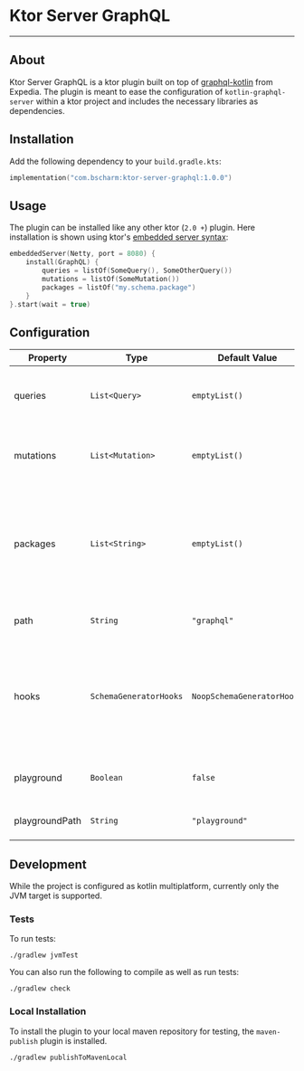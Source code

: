 # Ktor Server GraphQL

***

## About

Ktor Server GraphQL is a ktor plugin built on top of [graphql-kotlin](https://github.com/ExpediaGroup/graphql-kotlin)
from Expedia.
The plugin is meant to ease the configuration of `kotlin-graphql-server` within a ktor project and includes the
necessary libraries as dependencies.

## Installation

Add the following dependency to your `build.gradle.kts`:

```kotlin
implementation("com.bscharm:ktor-server-graphql:1.0.0")
```

## Usage

The plugin can be installed like any other ktor (`2.0 +`) plugin. Here installation is shown using ktor's
[embedded server syntax](https://ktor.io/docs/create-server.html#embedded):

```kotlin
embeddedServer(Netty, port = 8080) {
    install(GraphQL) {
        queries = listOf(SomeQuery(), SomeOtherQuery())
        mutations = listOf(SomeMutation())
        packages = listOf("my.schema.package")
    }
}.start(wait = true)
```

## Configuration

| Property       | Type                   | Default Value              | Description                                                                                                                                                                                                                                                                                                                                                                                                                                              |
|----------------|------------------------|----------------------------|----------------------------------------------------------------------------------------------------------------------------------------------------------------------------------------------------------------------------------------------------------------------------------------------------------------------------------------------------------------------------------------------------------------------------------------------------------|
| queries        | `List<Query>`          | `emptyList()`              | List of top level queries for your GraphQL schema. Each must meet the [Query](https://github.com/ExpediaGroup/graphql-kotlin/blob/master/servers/graphql-kotlin-server/src/main/kotlin/com/expediagroup/graphql/server/operations/Query.kt) interface                                                                                                                                                                                                    |
| mutations      | `List<Mutation>`       | `emptyList()`              | List of top level mutations for your GraphQL schema. Each must meet the [Mutation](https://github.com/ExpediaGroup/graphql-kotlin/blob/master/servers/graphql-kotlin-server/src/main/kotlin/com/expediagroup/graphql/server/operations/Mutation.kt) interface                                                                                                                                                                                            |
| packages       | `List<String>`         | `emptyList()`              | List of packages where complex types which are referenced in your schema (Queries or Mutations) are placed. The schema will fail on app startup if misconfigured                                                                                                                                                                                                                                                                                         |
| path           | `String`               | `"graphql"`                | Path where the graphql executor will be mounted                                                                                                                                                                                                                                                                                                                                                                                                          |
| hooks          | `SchemaGeneratorHooks` | `NoopSchemaGeneratorHooks` | Custom `SchemaGeneratorHooks` used to support types beyond the supported primitives. See [expedia documentation](https://opensource.expediagroup.com/graphql-kotlin/docs/schema-generator/customizing-schemas/generator-config/#schemageneratorhooks) for more details. An [example to support UUID](https://opensource.expediagroup.com/graphql-kotlin/docs/schema-generator/customizing-schemas/generator-config/#schemageneratorhooks) is also given. |
| playground     | `Boolean`              | `false`                    | If enabled, will include the [GraphQL Playground](https://github.com/graphql/graphql-playground) mounted at `playgroundPath`                                                                                                                                                                                                                                                                                                                             |
| playgroundPath | `String`               | `"playground"`             | Path where the playground will be mounted if enabled                                                                                                                                                                                                                                                                                                                                                                                                     |

## Development

While the project is configured as kotlin multiplatform, currently only the JVM target is supported.

### Tests

To run tests:

```shell
./gradlew jvmTest
```

You can also run the following to compile as well as run tests:

```shell
./gradlew check
```

### Local Installation

To install the plugin to your local maven repository for testing, the `maven-publish` plugin is installed.

```shell
./gradlew publishToMavenLocal
```
